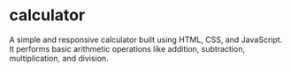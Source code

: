 # calculator
A simple and responsive calculator built using HTML, CSS, and JavaScript. It performs basic arithmetic operations like addition, subtraction, multiplication, and division.
